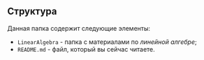 ## Структура

Данная папка содержит следующие элементы:

* `LinearAlgebra` - папка с материалами по *линейной алгебре*;
* `README.md` - файл, который вы сейчас читаете.